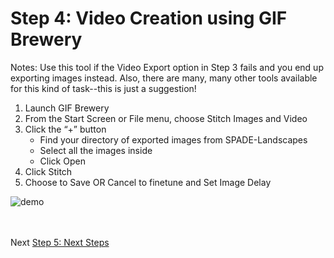 # Step 4: Video Creation using GIF Brewery 
Notes: Use this tool if the Video Export option in Step 3 fails and you end up exporting images instead. Also, there are many, many other tools available for this kind of task--this is just a suggestion!
1. Launch GIF Brewery
2. From the Start Screen or File menu, choose Stitch Images and Video 
3. Click the “+” button
    * Find your directory of exported images from SPADE-Landscapes 
    * Select all the images inside
    * Click Open
4. Click Stitch
5. Choose to Save OR Cancel to finetune and Set Image Delay

![demo](https://github.com/ellennickles/painting-landscapes-with-the-body/blob/master/images/demo_GIF.gif)

<br></br>
Next [Step 5: Next Steps](https://github.com/ellennickles/painting-landscapes-with-the-body/blob/master/outline/07-next-steps.md)